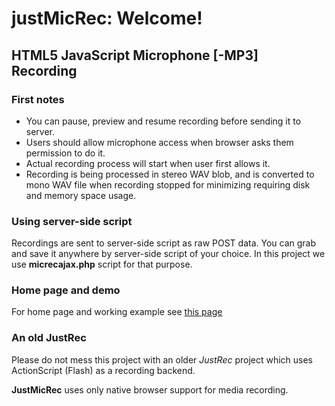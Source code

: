 # justMicRec: Welcome!
## HTML5 JavaScript Microphone [-MP3] Recording

### First notes
* You can pause, preview and resume recording before sending it to server.
* Users should allow microphone access when browser asks them permission to do it.
* Actual recording process will start when user first allows it.
* Recording is being processed in stereo WAV blob, and is converted to mono WAV file when recording stopped for minimizing requiring disk and memory space usage.

### Using server-side script

Recordings are sent to server-side script as raw POST data. You can grab and save it anywhere by server-side script of your choice.
In this project we use **micrecajax.php** script for that purpose.

### Home page and demo
For home page and working example see [this page](https://beotiger.com/justmicrec)

### An old JustRec
Please do not mess this project with an older *JustRec* project which uses ActionScript (Flash) as a recording backend.

**JustMicRec** uses only native browser support for media recording.
